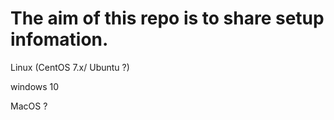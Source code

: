 # The aim of this repo is to share setup infomation.

Linux (CentOS 7.x/ Ubuntu ?)

windows 10

MacOS ?
